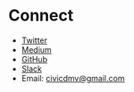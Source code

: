 # Connect

* [Twitter](https://twitter.com/Civic_DMV)
* [Medium](https://medium.com/civicdmv)
* [GitHub](https://github.com/CivicDMV)
* [Slack](https://join.slack.com/t/civicdmv/shared_invite/enQtNjEyNjEwMjQ4OTAzLWQ4M2FlMDI0NzNiNTNmNjc4YjY2N2FmNzYwMjE5Mzg5OGVkYzY5ZDhmNjljMGY0MWY4ZDI5MGZhM2Y5ZmRkYjM)
* Email: civicdmv@gmail.com

